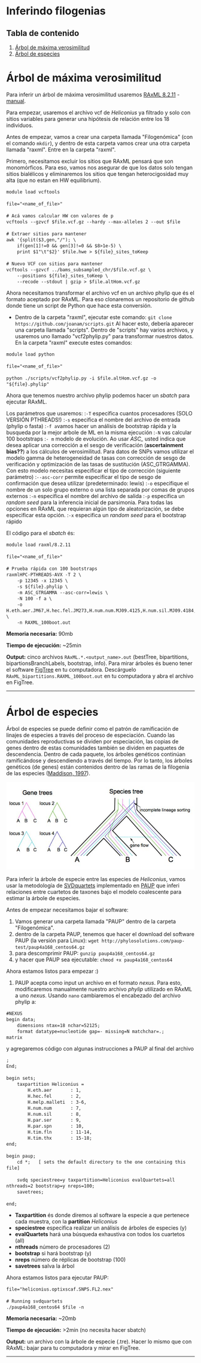 # Inferindo filogenias

## Tabla de contenido

1. [Árbol de máxima verosimilitud](#raxml)
2. [Árbol de especies](#esp)

# Árbol de máxima verosimilitud <a name = "raxml"></a>

Para inferir un árbol de máxima verosimilitud usaremos [RAxML 8.2.11](https://cme.h-its.org/exelixis/web/software/raxml/) - [manual](https://cme.h-its.org/exelixis/resource/download/NewManual.pdf).

Para empezar, usaremos el archivo vcf de *Heliconius* ya filtrado y solo con sitios variables para generar una hipótesis de relación entre los 18 individuos. 

Antes de empezar, vamos a crear una carpeta llamada "Filogenómica" (con el comando `mkdir`), y dentro de esta carpeta vamos crear una otra carpeta llamada "raxml". Entre en la carpeta "raxml".

Primero, necesitamos excluir los sitios que RAxML pensará que son monomórficos. Para eso, vamos nos asegurar de que los datos solo tengan sitios bialélicos y eliminaremos los sitios que tengan heterocigosidad muy alta (que no estan en HW equilibrium). 

```
module load vcftools

file="<name_of_file>"

# Acá vamos calcular HW con valores de p
vcftools --gzvcf $file.vcf.gz --hardy --max-alleles 2 --out $file

# Extraer sitios para mantener
awk '{split($3,gen,"/"); \
	if(gen[1]!=0 && gen[3]!=0 && $8>1e-5) \
	print $1"\t"$2}' $file.hwe > ${file}_sites_toKeep

# Nuevo VCF con sitios para mantener
vcftools --gzvcf ../bams_subsampled_chr/$file.vcf.gz \
	--positions ${file}_sites_toKeep \
	--recode --stdout | gzip > $file.altHom.vcf.gz
```

Ahora necesitamos transformar el archivo vcf en un archivo phylip que és el formato aceptado por RAxML. Para eso clonaremos un repositorio de github donde tiene un script de Python que hace esta conversión. 
- Dentro de la carpeta "raxml", ejecutar este comando:
`git clone https://github.com/joanam/scripts.git`
Al hacer esto, debería aparecer una carpeta llamada "scripts". Dentro de "scripts" hay varios archivos, y usaremos uno llamado "vcf2phylip.py" para transformar nuestros datos. En la carpeta "raxml" execute estes comandos:

```
module load python

file="<name_of_file>"

python ./scripts/vcf2phylip.py -i $file.altHom.vcf.gz -o "${file}.phylip"
```

Ahora que tenemos nuestro archivo phylip podemos hacer un *sbatch* para ejecutar RAxML. 

Los parámetros que usaremos: 
:`-T` especifica cuantos procesadores (SOLO VERSIÓN PTHREADS!)
:`-s` especifica el nombre del archivo de entrada (phylip o fasta)
:`-f a`vamos hacer un análisis de bootstrap rápida y la busqueda por la mejor arbole de ML en la misma ejecución
:`-N` vas calcular 100 bootstraps
:`- m` modelo de evolución. Ao usar *ASC_* usted indica que desea aplicar una corrección a el sesgo de verificación (**ascertainment bias??**) a los cálculos de verosimilitud. Para datos de SNPs vamos utilizar el modelo gamma de heterogeneidad de tasas con corrección de sesgo de verificación y optimización de las tasas de sustitución (ASC_GTRGAMMA). Con esto modelo necesitas especificar el tipo de corrección (siguiente parámetro)
:`--asc-corr` permite especificar el tipo de sesgo de confirmación que desea utilizar (predeterminado: lewis)
:`-o` especifique el nombre de un solo grupo externo o una lista separada por comas de
grupos externos
:`-n` especifica el nombre del archivo de salida
:`-p` especifica un *random seed* para la inferencia inicial de parsimonia. Para todas las opciones en RAxML que requieran algún tipo de aleatorización, se debe especificar esta opción.
:`-x` especifica un *random seed* para el bootstrap rápido

El código para el *sbatch* és:
```
module load raxml/8.2.11

file="<name_of_file>"

# Prueba rápida con 100 bootstraps
raxmlHPC-PTHREADS-AVX -T 2 \
	-p 12345 -x 12345 \
	-s ${file}.phylip \
	-m ASC_GTRGAMMA --asc-corr=lewis \
	-N 100 -f a \
	-o H.eth.aer.JM67,H.hec.fel.JM273,H.num.num.MJ09.4125,H.num.sil.MJ09.4184,H.par.ser.JM202,H.par.spn.JM371 \
	-n RAXML_100boot.out
```

**Memoria necesaria:** 90mb

**Tiempo de ejecución:** ~25min

**Output:** cinco archivos `RAxML.*.<output_name>.out` (bestTree, bipartitions, bipartionsBranchLabels, bootstrap, info).
Para mirar árboles és bueno tener el software [FigTree](http://tree.bio.ed.ac.uk/software/figtree/) en tu computadora.
Descárguelo `RAxML_bipartitions.RAXML_100boot.out` en tu computadora y abra el archivo en FigTree.

----

# Árbol de especies <a name = "esp"></a>

Árbol de especies se puede definir como el patrón de ramificación de linajes de especies a través del proceso de especiación. Cuando las comunidades reproductivas se dividen por especiación, las copias de genes dentro de estas comunidades también se dividen en paquetes de descendencia. Dentro de cada paquete, los árboles genéticos continúan ramificándose y descendiendo a través del tiempo. Por lo tanto, los árboles genéticos (de genes) están contenidos dentro de las ramas de la filogenia de las especies ([Maddison, 1997](https://academic.oup.com/sysbio/article/46/3/523/1651369)).

![Conflicto entre árboles de genes y de especie - figura de [Marin et al., 2020](https://onlinelibrary.wiley.com/doi/epdf/10.1111/jeb.13677)](./Imagenes/speciesTree.jpg)

Para inferir la árbole de especie entre las especies de *Heliconius*, vamos usar la metodología de [SVDquartets](https://academic.oup.com/bioinformatics/article/30/23/3317/206559?login=true) implementado en [PAUP](https://paup.phylosolutions.com/) que inferi relaciones entre cuartetos de taxones bajo el modelo coalescente para estimar la árbole de especies.

Antes de empezar necesitamos bajar el software:
1. Vamos generar una carpeta llamada "PAUP" dentro de la carpeta "Filogenómica". 
2. dentro de la carpeta PAUP, tenemos que hacer el download del software PAUP (la versión para Linux): 
`wget http://phylosolutions.com/paup-test/paup4a168_centos64.gz`
3. para descomprimir PAUP:
`gunzip paup4a168_centos64.gz`
4. y hacer que PAUP sea ejecutable:
`chmod +x paup4a168_centos64`

Ahora estamos listos para empezar :)
1. PAUP acepta como input un archivo en el formato *nexus*. Para esto, modificaremos manualmente nuestro archivo *phylip* utilizado en RAxML a uno *nexus*. Usando `nano` cambiaremos el encabezado del archivo phylip a:
```
#NEXUS
begin data;
	dimensions ntax=18 nchar=52125;
	format datatype=nucleotide gap=- missing=N matchchar=.;
matrix
```
y agregaremos código con algunas instrucciones a PAUP al final del archivo 
```
;
End;

begin sets;
	taxpartition Heliconius =
		H.eth.aer       : 1,
		H.hec.fel       : 2,
		H.melp.malleti  : 3-6,
		H.num.num       : 7,
		H.num.sil       : 8,
		H.par.ser       : 9,
		H.par.spn       : 10,
		H.tim.fln       : 11-14,
		H.tim.thx       : 15-18;
end;

begin paup;
	cd *;	[ sets the default directory to the one containing this file]

	svdq speciestree=y taxpartition=Heliconius evalQuartets=all nthreads=2 bootstrap=y nreps=100;
	savetrees;

end;
```

- **Taxpartition** és donde diremos al software la especie a que pertenece cada muestra, con la **partition** *Heliconius*
- **speciestree** especifica realizar un análisis de árboles de especies (y)
- **evalQuartets** hará una búsqueda exhaustiva con todos los cuartetos (all)
- **nthreads**  número de procesadores (2)
- **bootstrap** si hará bootstrap (y)
- **nreps** número de réplicas de bootstrap (100)
- **savetrees** salva la árbol

Ahora estamos listos para ejecutar PAUP:
```
file="heliconius.optixscaf.SNPS.FL2.nex"

# Running svdquartets
./paup4a168_centos64 $file -n
```
**Memoria necesaria:** ~20mb

**Tiempo de ejecución:** >2min (no necesita hacer sbatch)

**Output:** un archivo con la árbole de especie (.tre). Hacer lo mismo que con RAxML: bajar para tu computadora y mirar en FigTree.

---